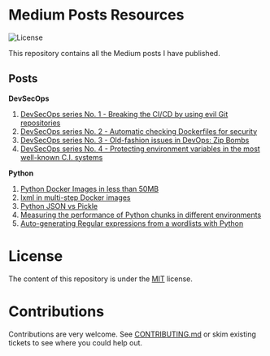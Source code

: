 # Medium Posts Resources

![License](https://img.shields.io/badge/License-MIT-SUCCESS)

This repository contains all the Medium posts I have published.

## Posts

**DevSecOps**
  
  1. [DevSecOps series No. 1 - Breaking the CI/CD by using evil Git repositories](https://cr0hn.medium.com/devsecops-series-1-breaking-the-ci-cd-by-using-evil-git-repositories-2eaa460f5d5b)
  2. [DevSecOps series No. 2 - Automatic checking Dockerfiles for security](https://medium.com/geekculture/devsecops-series-no-2-automatic-checking-dockerfiles-for-security-8709249c2367)
  3. [DevSecOps series No. 3 - Old-fashion issues in DevOps: Zip Bombs](https://cr0hn.medium.com/devsecops-series-4-protecting-environment-variables-in-the-most-well-known-c-i-systems-e0b606b450e4)
  4. [DevSecOps series No. 4 - Protecting environment variables in the most well-known C.I. systems](https://cr0hn.medium.com/devsecops-series-4-protecting-environment-variables-in-the-most-well-known-c-i-systems-e0b606b450e4)

**Python**

  1. [Python Docker Images in less than 50MB](https://cr0hn.medium.com/python-docker-images-in-less-than-50mb-8acc6ed776ec)
  2. [lxml in multi-step Docker images](https://cr0hn.medium.com/lxml-in-multi-step-docker-images-243e11f4e9ac)
  3. [Python JSON vs Pickle](https://cr0hn.medium.com/python-json-vs-pickle-6496aa896e12)
  4. [Measuring the performance of Python chunks in different environments](https://cr0hn.medium.com/measuring-the-performance-of-python-chunks-in-different-environments-133f15fa6a6f)
  5. [Auto-generating Regular expressions from a wordlists with Python](https://cr0hn.medium.com/auto-generating-regular-expressions-from-a-wordlists-with-python-d15330df6295)


# License

The content of this repository is under the [MIT](https://github.com/cr0hn/my-medium-posts-resources/blob/main/LICENSE) license.

# Contributions

Contributions are very welcome. See [CONTRIBUTING.md](https://github.com/cr0hn/my-medium-posts-resources/blog/main/CONTRIBUTING.md) or skim existing tickets to see where you could help out.


